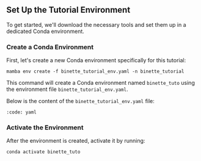 ## Set Up the Tutorial Environment

To get started, we'll download the necessary tools and set them up in a dedicated Conda environment.

### Create a Conda Environment

First, let's create a new Conda environment specifically for this tutorial:

```{code-block} bash
mamba env create -f binette_tutorial_env.yaml -n binette_tutorial
```

This command will create a Conda environment named `binette_tuto` using the environment file `binette_tutorial_env.yaml`.

Below is the content of the `binette_tutorial_env.yaml` file:

```{include} binette_tutorial_env.yaml
:code: yaml
```


### Activate the Environment

After the environment is created, activate it by running:

```{code-block} bash
conda activate binette_tuto
```

